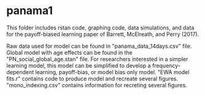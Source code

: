 # panama1
This folder includes rstan code, graphing code, data simulations, and data for the payoff-biased learning paper of Barrett, McElreath, and Perry (2017).

Raw data used for model can be found in "panama_data_14days.csv" file. 
Global model with age effects can be found in the "PN_social_global_age.stan" file. 
For researchers interested in a simpler learning model, this model can be simplified to develop a frequency-dependent learning, payoff-bias, or model bias only model.
"EWA model fits.r" contains code to produce model and recreate several figures.
"mono_indexing.csv" contains information for recreting several figures.
